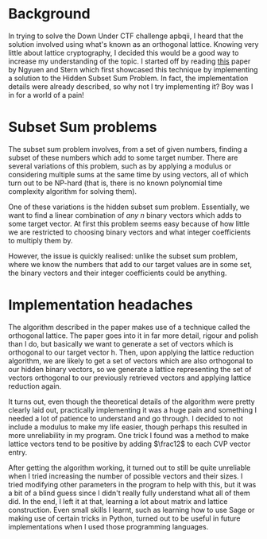# Background
In trying to solve the Down Under CTF challenge apbqii, I heard that the solution involved using what's known as an orthogonal lattice. Knowing very little about lattice cryptography, I decided this would be a good way to increase my understanding of the topic. I started off by reading [this](https://link.springer.com/content/pdf/10.1007/3-540-48405-1_3.pdf) paper by Ngyuen and Stern which first showcased this technique by implementing a solution to the Hidden Subset Sum Problem. In fact, the implementation details were already described, so why not I try implementing it? Boy was I in for a world of a pain!

# Subset Sum problems
The subset sum problem involves, from a set of given numbers, finding a subset of these numbers which add to some target number. There are several variations of this problem, such as by applying a modulus or considering multiple sums at the same time by using vectors, all of which turn out to be NP-hard (that is, there is no known polynomial time complexity algorithm for solving them).

One of these variations is the hidden subset sum problem. Essentially, we want to find a linear combination of *any* $n$ binary vectors which adds to some target vector. At first this problem seems easy because of how little we are restricted to choosing binary vectors and what integer coefficients to multiply them by.

However, the issue is quickly realised: unlike the subset sum problem, where we know the numbers that add to our target values are in some set, the binary vectors and their integer coefficients could be anything.

# Implementation headaches
The algorithm described in the paper makes use of a technique called the orthogonal lattice. The paper goes into it in far more detail, rigour and polish than I do, but basically we want to generate a set of vectors which is orthogonal to our target vector h. Then, upon applying the lattice reduction algorithm, we are likely to get a set of vectors which are also orthogonal to our hidden binary vectors, so we generate a lattice representing the set of vectors orthogonal to our previously retrieved vectors and applying lattice reduction again. 

It turns out, even though the theoretical details of the algorithm were pretty clearly laid out, practically implementing it was a huge pain and something I needed a lot of patience to understand and go through. I decided to not include a modulus to make my life easier, though perhaps this resulted in more unreliability in my program. One trick I found was a method to make lattice vectors tend to be positive by adding $\frac12$ to each CVP vector entry.

After getting the algorithm working, it turned out to still be quite unreliable when I tried increasing the number of possible vectors and their sizes. I tried modifying other parameters in the program to help with this, but it was a bit of a blind guess since I didn't really fully understand what all of them did. In the end, I left it at that, learning a lot about matrix and lattice construction. Even small skills I learnt, such as learning how to use Sage or making use of certain tricks in Python, turned out to be useful in future implementations when I used those programming languages.
